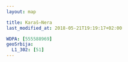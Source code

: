 ```yaml
---
layout: map

title: Karaš–Nera
last_modified_at: 2018-05-21T19:19:17+02:00

WDPA: [555588969]
geoSrbija:
  L1_302: [51]
---
```

